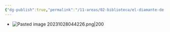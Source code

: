 ```yaml
---
{"dg-publish":true,"permalink":"/11-areas/02-biblioteca/el-diamante-de-jerusalen/","noteIcon":""}
---
```


- ![Pasted image 20231028044226.png|200](/img/user/11%20%C3%81reas%20%E2%9A%99/02%20Biblioteca/%F0%9F%92%BE%20Adjuntos/Pasted%20image%2020231028044226.png)